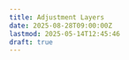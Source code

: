```yaml
---
title: Adjustment Layers
date: 2025-08-28T09:00:00Z
lastmod: 2025-05-14T12:45:46
draft: true
---
```

